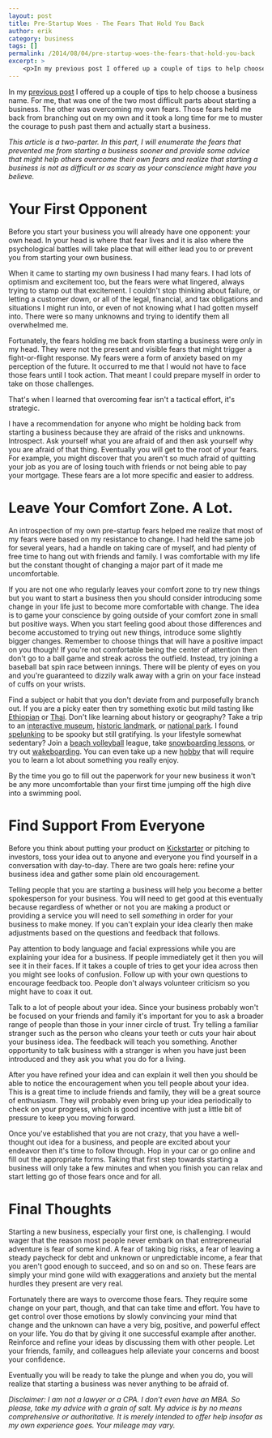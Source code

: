 ```yaml
---
layout: post
title: Pre-Startup Woes - The Fears That Hold You Back
author: erik
category: business
tags: []
permalink: /2014/08/04/pre-startup-woes-the-fears-that-hold-you-back
excerpt: >
    <p>In my previous post I offered up a couple of tips to help choose a business name. For me, that was one of the two most difficult parts about starting a business. The other was overcoming my own fears. Those fears held me back from branching out on my own and it took a long time for me to muster the courage to push past them and actually start a business.</p>In this post I point out some things that helped me take the plunge and start my first business.
---
```


In my [previous post](http://technicalrex.com/2014/07/28/pre-startup-woes-choosing-a-business-name/) I offered up a couple of tips to help choose a business name. For me, that was one of the two most difficult parts about starting a business. The other was overcoming my own fears. Those fears held me back from branching out on my own and it took a long time for me to muster the courage to push past them and actually start a business.

*This article is a two-parter. In this part, I will enumerate the fears that prevented me from starting a business sooner and provide some advice that might help others overcome their own fears and realize that starting a business is not as difficult or as scary as your conscience might have you believe.*

# Your First Opponent

Before you start your business you will already have one opponent: your own head. In your head is where that fear lives and it is also where the psychological battles will take place that will either lead you to or prevent you from starting your own business.

When it came to starting my own business I had many fears. I had lots of optimism and excitement too, but the fears were what lingered, always trying to stamp out that excitement. I couldn't stop thinking about failure, or letting a customer down, or all of the legal, financial, and tax obligations and situations I might run into, or even of not knowing what I had gotten myself into. There were so many unknowns and trying to identify them all overwhelmed me.

Fortunately, the fears holding me back from starting a business were *only* in my head. They were not the present and visible fears that might trigger a fight-or-flight response. My fears were a form of anxiety based on my perception of the future. It occurred to me that I would not have to face those fears until I took action. That meant I could prepare myself in order to take on those challenges.

That's when I learned that overcoming fear isn't a tactical effort, it's strategic.

I have a recommendation for anyone who might be holding back from starting a business because they are afraid of the risks and unknowns. Introspect. Ask yourself what you are afraid of and then ask yourself why you are afraid of that thing. Eventually you will get to the root of your fears. For example, you might discover that you aren't so much afraid of quitting your job as you are of losing touch with friends or not being able to pay your mortgage. These fears are a lot more specific and easier to address.

# Leave Your Comfort Zone. A Lot.

An introspection of my own pre-startup fears helped me realize that most of my fears were based on my resistance to change. I had held the same job for several years, had a handle on taking care of myself, and had plenty of free time to hang out with friends and family. I was comfortable with my life but the constant thought of changing a major part of it made me uncomfortable.

If you are not one who regularly leaves your comfort zone to try new things but you want to start a business then you should consider introducing some change in your life just to become more comfortable with change. The idea is to game your conscience by going outside of your comfort zone in small but positive ways. When you start feeling good about those differences and become accustomed to trying out new things, introduce some slightly bigger changes. Remember to choose things that will have a positive impact on you though! If you're not comfortable being the center of attention then don't go to a ball game and streak across the outfield. Instead, try joining a baseball bat spin race between innings. There will be plenty of eyes on you and you're guaranteed to dizzily walk away with a grin on your face instead of cuffs on your wrists.

Find a subject or habit that you don't deviate from and purposefully branch out. If you are a picky eater then try something exotic but mild tasting like [Ethiopian](http://www.scout.me/ethiopian--near--me) or [Thai](http://www.scout.me/thai--near--me). Don't like learning about history or geography? Take a trip to an [interactive museum](http://en.wikipedia.org/wiki/List_of_museums_in_the_United_States), [historic landmark](http://en.wikipedia.org/wiki/List_of_U.S._National_Historic_Landmarks_by_state), or [national park](http://en.wikipedia.org/wiki/List_of_national_parks_of_the_United_States). I found [spelunking](http://en.wikipedia.org/wiki/List_of_caves_in_the_United_States) to be spooky but still gratifying. Is your lifestyle somewhat sedentary? Join a [beach volleyball](http://beachvolleyball.isport.com/beachvolleyball-courts/) league, take [snowboarding lessons](http://www.scout.me/skiing-and-snowboarding--near--me), or try out [wakeboarding](http://www.scout.me/wakeboarding--near--me). You can even take up a new [hobby](http://www.northernbrewer.com) that will require you to learn a lot about something you really enjoy.

By the time you go to fill out the paperwork for your new business it won't be any more uncomfortable than your first time jumping off the high dive into a swimming pool.

# Find Support From Everyone

Before you think about putting your product on [Kickstarter](https://www.kickstarter.com) or pitching to investors, toss your idea out to anyone and everyone you find yourself in a conversation with day-to-day. There are two goals here: refine your business idea and gather some plain old encouragement.

Telling people that you are starting a business will help you become a better spokesperson for your business. You will need to get good at this eventually because regardless of whether or not you are making a product or providing a service you will need to sell *something* in order for your business to make money. If you can't explain your idea clearly then make adjustments based on the questions and feedback that follows.

Pay attention to body language and facial expressions while you are explaining your idea for a business. If people immediately get it then you will see it in their faces. If it takes a couple of tries to get your idea across then you might see looks of confusion. Follow up with your own questions to encourage feedback too. People don't always volunteer criticism so you might have to coax it out.

Talk to a lot of people about your idea. Since your business probably won't be focused on your friends and family it's important for you to ask a broader range of people than those in your inner circle of trust. Try telling a familiar stranger such as the person who cleans your teeth or cuts your hair about your business idea. The feedback will teach you something. Another opportunity to talk business with a stranger is when you have just been introduced and they ask you what you do for a living.

After you have refined your idea and can explain it well then you should be able to notice the encouragement when you tell people about your idea. This is a great time to include friends and family, they will be a great source of enthusiasm. They will probably even bring up your idea periodically to check on your progress, which is good incentive with just a little bit of pressure to keep you moving forward.

Once you've established that you are not crazy, that you have a well-thought out idea for a business, and people are excited about your endeavor then it's time to follow through. Hop in your car or go online and fill out the appropriate forms. Taking that first step towards starting a business will only take a few minutes and when you finish you can relax and start letting go of those fears once and for all.

# Final Thoughts

Starting a new business, especially your first one, is challenging. I would wager that the reason most people never embark on that entrepreneurial adventure is fear of some kind. A fear of taking big risks, a fear of leaving a steady paycheck for debt and unknown or unpredictable income, a fear that you aren't good enough to succeed, and so on and so on. These fears are simply your mind gone wild with exaggerations and anxiety but the mental hurdles they present are very real.

Fortunately there are ways to overcome those fears. They require some change on your part, though, and that can take time and effort. You have to get control over those emotions by slowly convincing your mind that change and the unknown can have a very big, positive, and powerful effect on your life. You do that by giving it one successful example after another. Reinforce and refine your ideas by discussing them with other people. Let your friends, family, and colleagues help alleviate your concerns and boost your confidence.

Eventually you will be ready to take the plunge and when you do, you will realize that starting a business was never anything to be afraid of.

*Disclaimer: I am not a lawyer or a CPA. I don’t even have an MBA. So please, take my advice with a grain of salt. My advice is by no means comprehensive or authoritative. It is merely intended to offer help insofar as my own experience goes. Your mileage may vary.*
